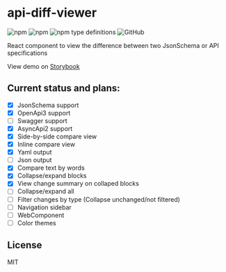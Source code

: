 # api-diff-viewer
<img alt="npm" src="https://img.shields.io/npm/v/api-diff-viewer"> <img alt="npm" src="https://img.shields.io/npm/dm/api-diff-viewer?label=npm"> <img alt="npm type definitions" src="https://img.shields.io/npm/types/api-diff-viewer"> <img alt="GitHub" src="https://img.shields.io/github/license/udamir/api-diff-viewer">

React component to view the difference between two JsonSchema or API specifications

View demo on [Storybook](https://api-diff-viewer.vercel.app/)

## Current status and plans:
- [x] JsonSchema support
- [x] OpenApi3 support
- [ ] Swagger support
- [x] AsyncApi2 support
- [x] Side-by-side compare view
- [x] Inline compare view
- [x] Yaml output
- [ ] Json output
- [x] Compare text by words
- [x] Collapse/expand blocks
- [x] View change summary on collaped blocks
- [ ] Collapse/expand all
- [ ] Filter changes by type (Collapse unchanged/not filtered)
- [ ] Navigation sidebar
- [ ] WebComponent
- [ ] Color themes

## License

MIT
